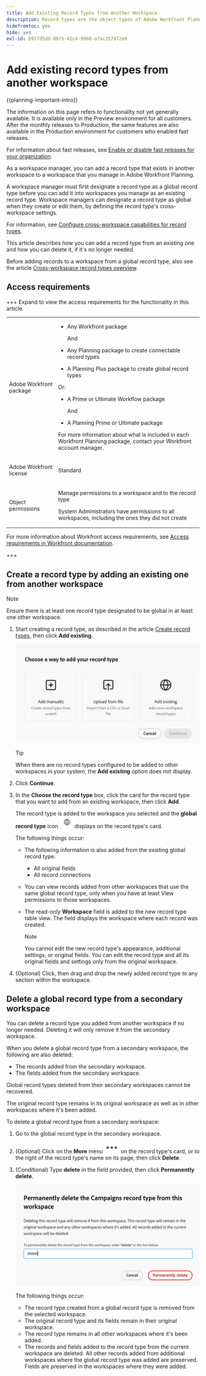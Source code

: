 ```yaml
---
title: Add Existing Record Types from Another Workspace
description: Record types are the object types of Adobe Workfront Planning. In Workfront Planning, you can add an existing record type created in another workspace.
hidefromtoc: yes
hide: yes
exl-id: b977d5dd-8975-42c4-9968-a7ac357972e6
---
```

<!-- add these to the metadata, when making this public: 

feature: Workfront Planning
role: User, Admin
author: Alina
recommendations: noDisplay, noCatalog
-->

# Add existing record types from another workspace

{{planning-important-intro}}

<span class="preview">The information on this page refers to functionality not yet generally available. It is available only in the Preview environment for all customers. After the monthly releases to Production, the same features are also available in the Production environment for customers who enabled fast releases. </span>   

<span class="preview">For information about fast releases, see [Enable or disable fast releases for your organization](/help/quicksilver/administration-and-setup/set-up-workfront/configure-system-defaults/enable-fast-release-process.md). </span>

As a workspace manager, you can add a record type that exists in another workspace to a workspace that you manage in Adobe Workfront Planning. 

A workspace manager must first designate a record type as a global record type before you can add it into workspaces you manage as an existing record type. Workspace managers can designate a record type as global when they create or edit them, by defining the record type's cross-workspace settings.

   For information, see [Configure cross-workspace capabilities for record types](/help/quicksilver/planning/architecture/configure-record-type-cross-workspace-capabilities.md). 

This article describes how you can add a record type from an existing one and how you can delete it, if it's no longer needed. 

Before adding records to a workspace from a global record type, also see the article [Cross-workspace record types overview](/help/quicksilver/planning/architecture/cross-workspace-record-types-overview.md). 


## Access requirements

+++ Expand to view the access requirements for the functionality in this article.

<table style="table-layout:auto"> 
<col> 
</col> 
<col> 
</col> 
<tbody> 
    <tr> 
<tr> 

  </tr>   
<tr> 
   <td role="rowheader"><p>Adobe Workfront package</p></td> 
   <td> 
<ul><li><p>Any Workfront package</p></li>
<p>And</p>
<li><p>Any Planning package to create connectable record types</p></li>
<li><p>A Planning Plus package to create global record types</p></li>
</ul>
Or:
<ul><li><p>A Prime or Ultimate Workflow package</p> </li>
And
<li><p>A Planning Prime or Ultimate package</p></li></ul>
<p>For more information about what is included in each Workfront Planning package, contact your Workfront account manager. </p> 
   </td> 

  <tr> 
   <td role="rowheader"><p>Adobe Workfront license</p></td> 
   <td><p>Standard</p>
   </td> 
  </tr> 
  <tr> 
   <td role="rowheader"><p>Object permissions</p></td> 
   <td>   <p>Manage permissions to a workspace and to the record type</a> </p>  
   <p>System Administrators have permissions to all workspaces, including the ones they did not create</p>  </td> 
  </tr>  
</tbody> 
</table> 

For more information about Workfront access requirements, see [Access requirements in Workfront documentation](/help/quicksilver/administration-and-setup/add-users/access-levels-and-object-permissions/access-level-requirements-in-documentation.md).

+++   

## Create a record type by adding an existing one from another workspace

>[!NOTE]
>
>Ensure there is at least one record type designated to be global in at least one other workspace.

1. Start creating a record type, as described in the article [Create record types](/help/quicksilver/planning/architecture/create-record-types.md), then click **Add existing**. <!--check this - the option might have been renamed in the UI-->

   ![Modal to add record type with option to add from another workspace](assets/add-record-type-from-existing-workspace-option-when-creating-records.png)

   >[!TIP]
   >
   >When there are no record types configured to be added to other workspaces in your system, the **Add existing** option does not display.

1. Click **Continue**.
1. In the **Choose the record type** box, click the card for the record type that you want to add from an existing workspace, then click **Add**.

   The record type is added to the workspace you selected and the **global record type** icon ![](assets/global-icon.png) displays on the record type's card. 
    
   The following things occur:

   * The following information is also added from the existing global record type:

      * All original fields
      * All record connections
   * You can view records added from other workspaces that use the same global record type, only when you have at least View permissions to those workspaces. 
   * The read-only **Workspace** field is added to the new record type table view. The field displays the workspace where each record was created. 
   
      >[!NOTE]
      >
      >You cannot edit the new record type's appearance, additional settings, or original fields. You can edit the record type and all its original fields and settings only from the original workspace.

1. (Optional) Click, then drag and drop the newly added record type to any section within the workspace. 

<!--This will be released later with another epic: 
1. In the table view, click the **+** icon in the upper-right corner to add new fields. For information, see [Create fields](/help/quicksilver/planning/fields/create-fields.md).
1. (Optional) Click the **More** menu ![More menu](assets/more-menu.png) in the new record type's card, or to the right of the record type's name on its page, then click **Share** to share it with other users in the same workspace, or adjust their permissions to the record type.
-->

<!--checking with Lilit if we can add automations or request forms to secondary global RTs??--add step with links to those articles if/ when yes-->

## Delete a global record type from a secondary workspace

You can delete a record type you added from another workspace if no longer needed. Deleting it will only remove it from the secondary workspace. 

When you delete a global record type from a secondary workspace, the following are also deleted:

* The records added from the secondary workspace.
* The fields added from the secondary workspace. 

Global record types deleted from their secondary workspaces cannot be recovered. 

The original record type remains in its original workspace as well as in other workspaces where it's been added. 

To delete a global record type from a secondary workspace: 

1. Go to the global record type in the secondary workspace. 

1. (Optional) Click on the **More** menu ![More menu](assets/more-menu.png) on the record type's card, or to the right of the record type's name on its page, then click **Delete**.
1. (Conditional) Type **delete** in the field provided, then click **Permanently delete**.

   ![Delete secondary global record type confirmation box](assets/delete-secondary-global-record-type.png)

   The following things occur: 

   * The record type created from a global record type is removed from the selected workspace. 
   * The original record type and its fields remain in their original workspace. 
   * The record type remains in all other workspaces where it's been added.
   * The records and fields added to the record type from the current workspace are deleted. All other records added from additional workspaces where the global record type was added are preserved. Fields are preserved in the workspaces where they were added.  


   


